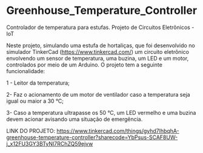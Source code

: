 # Greenhouse_Temperature_Controller
Controlador de temperatura para estufas.
Projeto de Circuitos Eletrônicos - IoT

Neste projeto, simulando uma estufa de hortaliças, que foi desenvolvido no simulador TinkerCad (https://www.tinkercad.com/) um circuito eletrônico envolvendo um sensor de temperatura, uma buzina, um LED e um motor, controlados por meio de um Arduino. O projeto tem a seguinte funcionalidade:

1 - Leitor da temperatura;

2- Faz o acionamento de um motor de ventilador caso a temperatura seja igual ou maior a 30 °C;

3- Caso a temperatura ultrapasse os 50 °C, um LED vermelho e uma buzina devem acionar avisando uma situação de emergência.


LINK DO PROJETO:  https://www.tinkercad.com/things/gyhd7lhbqhA-greenhouse-temperature-controller?sharecode=YbPsus-SCAF8UW-j_x12FU3GY3BTyNI7RChZQ59ejvw

